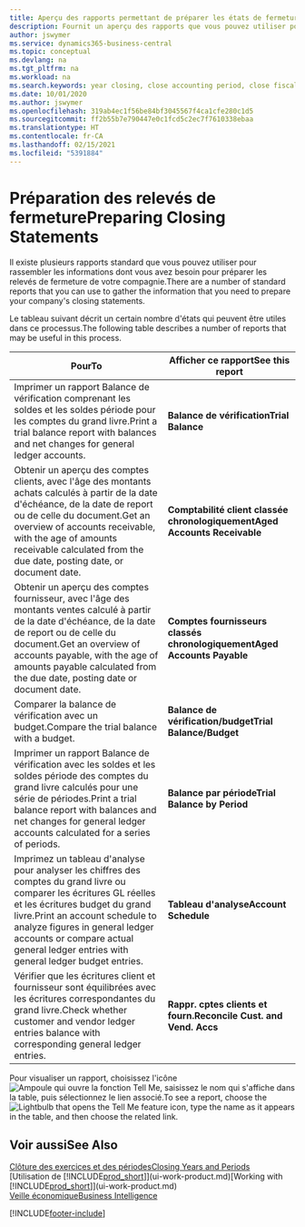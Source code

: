 ```yaml
---
title: Aperçu des rapports permettant de préparer les états de fermeture | Microsoft Docs
description: Fournit un aperçu des rapports que vous pouvez utiliser pour rassembler des informations pour préparer les états de fermeture de votre compagnie à la fin de l'exercice financier.
author: jswymer
ms.service: dynamics365-business-central
ms.topic: conceptual
ms.devlang: na
ms.tgt_pltfrm: na
ms.workload: na
ms.search.keywords: year closing, close accounting period, close fiscal year, aging, creditor payments, vendor payments, assets, liabilities, equity, analysis, reporting, financial report, business intelligence, BI, Power Bi, KPI
ms.date: 10/01/2020
ms.author: jswymer
ms.openlocfilehash: 319ab4ec1f56be84bf3045567f4ca1cfe280c1d5
ms.sourcegitcommit: ff2b55b7e790447e0c1fcd5c2ec7f7610338ebaa
ms.translationtype: HT
ms.contentlocale: fr-CA
ms.lasthandoff: 02/15/2021
ms.locfileid: "5391884"
---
```

# <a name="preparing-closing-statements"></a><span data-ttu-id="cbe4a-103">Préparation des relevés de fermeture</span><span class="sxs-lookup"><span data-stu-id="cbe4a-103">Preparing Closing Statements</span></span>
<span data-ttu-id="cbe4a-104">Il existe plusieurs rapports standard que vous pouvez utiliser pour rassembler les informations dont vous avez besoin pour préparer les relevés de fermeture de votre compagnie.</span><span class="sxs-lookup"><span data-stu-id="cbe4a-104">There are a number of standard reports that you can use to gather the information that you need to prepare your company's closing statements.</span></span>

<span data-ttu-id="cbe4a-105">Le tableau suivant décrit un certain nombre d'états qui peuvent être utiles dans ce processus.</span><span class="sxs-lookup"><span data-stu-id="cbe4a-105">The following table describes a number of reports that may be useful in this process.</span></span>  

| <span data-ttu-id="cbe4a-106">Pour</span><span class="sxs-lookup"><span data-stu-id="cbe4a-106">To</span></span> | <span data-ttu-id="cbe4a-107">Afficher ce rapport</span><span class="sxs-lookup"><span data-stu-id="cbe4a-107">See this report</span></span> |
| --- | --- |
| <span data-ttu-id="cbe4a-108">Imprimer un rapport Balance de vérification comprenant les soldes et les soldes période pour les comptes du grand livre.</span><span class="sxs-lookup"><span data-stu-id="cbe4a-108">Print a trial balance report with balances and net changes for general ledger accounts.</span></span> |<span data-ttu-id="cbe4a-109">**Balance de vérification**</span><span class="sxs-lookup"><span data-stu-id="cbe4a-109">**Trial Balance**</span></span> |
| <span data-ttu-id="cbe4a-110">Obtenir un aperçu des comptes clients, avec l'âge des montants achats calculés à partir de la date d'échéance, de la date de report ou de celle du document.</span><span class="sxs-lookup"><span data-stu-id="cbe4a-110">Get an overview of accounts receivable, with the age of amounts receivable calculated from the due date, posting date, or document date.</span></span> |<span data-ttu-id="cbe4a-111">**Comptabilité client classée chronologiquement**</span><span class="sxs-lookup"><span data-stu-id="cbe4a-111">**Aged Accounts Receivable**</span></span> |
| <span data-ttu-id="cbe4a-112">Obtenir un aperçu des comptes fournisseur, avec l'âge des montants ventes calculé à partir de la date d'échéance, de la date de report ou de celle du document.</span><span class="sxs-lookup"><span data-stu-id="cbe4a-112">Get an overview of accounts payable, with the age of amounts payable calculated from the due date, posting date or document date.</span></span> |<span data-ttu-id="cbe4a-113">**Comptes fournisseurs classés chronologiquement**</span><span class="sxs-lookup"><span data-stu-id="cbe4a-113">**Aged Accounts Payable**</span></span> |
| <span data-ttu-id="cbe4a-114">Comparer la balance de vérification avec un budget.</span><span class="sxs-lookup"><span data-stu-id="cbe4a-114">Compare the trial balance with a budget.</span></span> |<span data-ttu-id="cbe4a-115">**Balance de vérification/budget**</span><span class="sxs-lookup"><span data-stu-id="cbe4a-115">**Trial Balance/Budget**</span></span> |
| <span data-ttu-id="cbe4a-116">Imprimer un rapport Balance de vérification avec les soldes et les soldes période des comptes du grand livre calculés pour une série de périodes.</span><span class="sxs-lookup"><span data-stu-id="cbe4a-116">Print a trial balance report with balances and net changes for general ledger accounts calculated for a series of periods.</span></span> |<span data-ttu-id="cbe4a-117">**Balance par période**</span><span class="sxs-lookup"><span data-stu-id="cbe4a-117">**Trial Balance by Period**</span></span> |
| <span data-ttu-id="cbe4a-118">Imprimez un tableau d'analyse pour analyser les chiffres des comptes du grand livre ou comparer les écritures GL réelles et les écritures budget du grand livre.</span><span class="sxs-lookup"><span data-stu-id="cbe4a-118">Print an account schedule to analyze figures in general ledger accounts or compare actual general ledger entries with general ledger budget entries.</span></span> |<span data-ttu-id="cbe4a-119">**Tableau d'analyse**</span><span class="sxs-lookup"><span data-stu-id="cbe4a-119">**Account Schedule**</span></span> |
| <span data-ttu-id="cbe4a-120">Vérifier que les écritures client et fournisseur sont équilibrées avec les écritures correspondantes du grand livre.</span><span class="sxs-lookup"><span data-stu-id="cbe4a-120">Check whether customer and vendor ledger entries balance with corresponding general ledger entries.</span></span> |<span data-ttu-id="cbe4a-121">**Rappr. cptes clients et fourn.**</span><span class="sxs-lookup"><span data-stu-id="cbe4a-121">**Reconcile Cust. and Vend. Accs**</span></span> |

<span data-ttu-id="cbe4a-122">Pour visualiser un rapport, choisissez l'icône ![Ampoule qui ouvre la fonction Tell Me](media/ui-search/search_small.png "Dites-moi ce que vous voulez faire"), saisissez le nom qui s'affiche dans la table, puis sélectionnez le lien associé.</span><span class="sxs-lookup"><span data-stu-id="cbe4a-122">To see a report, choose the ![Lightbulb that opens the Tell Me feature](media/ui-search/search_small.png "Tell me what you want to do") icon, type the name as it appears in the table, and then choose the related link.</span></span>

## <a name="see-also"></a><span data-ttu-id="cbe4a-123">Voir aussi</span><span class="sxs-lookup"><span data-stu-id="cbe4a-123">See Also</span></span>
[<span data-ttu-id="cbe4a-124">Clôture des exercices et des périodes</span><span class="sxs-lookup"><span data-stu-id="cbe4a-124">Closing Years and Periods</span></span>](year-close-years-periods.md)  
<span data-ttu-id="cbe4a-125">[Utilisation de [!INCLUDE[prod_short](includes/prod_short.md)]](ui-work-product.md)</span><span class="sxs-lookup"><span data-stu-id="cbe4a-125">[Working with [!INCLUDE[prod_short](includes/prod_short.md)]](ui-work-product.md)</span></span>  
[<span data-ttu-id="cbe4a-126">Veille économique</span><span class="sxs-lookup"><span data-stu-id="cbe4a-126">Business Intelligence</span></span>](bi.md)


[!INCLUDE[footer-include](includes/footer-banner.md)]